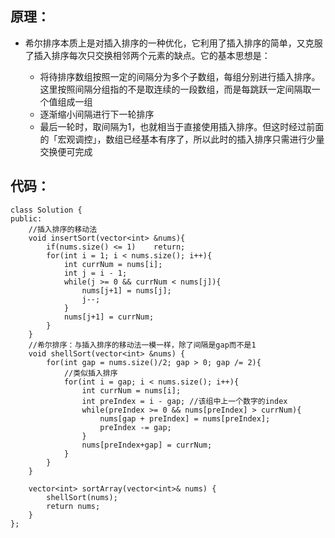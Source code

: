 ## 原理：
- 希尔排序本质上是对插入排序的一种优化，它利用了插入排序的简单，又克服了插入排序每次只交换相邻两个元素的缺点。它的基本思想是：

  - 将待排序数组按照一定的间隔分为多个子数组，每组分别进行插入排序。这里按照间隔分组指的不是取连续的一段数组，而是每跳跃一定间隔取一个值组成一组
  - 逐渐缩小间隔进行下一轮排序
  - 最后一轮时，取间隔为1，也就相当于直接使用插入排序。但这时经过前面的「宏观调控」，数组已经基本有序了，所以此时的插入排序只需进行少量交换便可完成




## 代码：
```
class Solution {
public:
    //插入排序的移动法
    void insertSort(vector<int> &nums){
        if(nums.size() <= 1)    return;
        for(int i = 1; i < nums.size(); i++){
            int currNum = nums[i];
            int j = i - 1;
            while(j >= 0 && currNum < nums[j]){
                nums[j+1] = nums[j];
                j--;
            }
            nums[j+1] = currNum;
        }
    }
    //希尔排序：与插入排序的移动法一模一样，除了间隔是gap而不是1
    void shellSort(vector<int> &nums) {
        for(int gap = nums.size()/2; gap > 0; gap /= 2){
            //类似插入排序
            for(int i = gap; i < nums.size(); i++){
                int currNum = nums[i];
                int preIndex = i - gap; //该组中上一个数字的index
                while(preIndex >= 0 && nums[preIndex] > currNum){
                    nums[gap + preIndex] = nums[preIndex];
                    preIndex -= gap;
                }
                nums[preIndex+gap] = currNum;
            }
        }
    }

    vector<int> sortArray(vector<int>& nums) {
        shellSort(nums);
        return nums;
    }
};
```